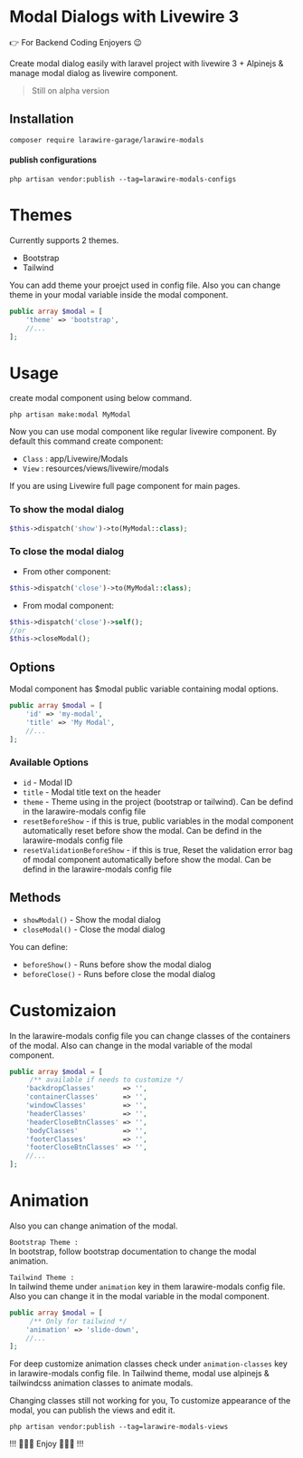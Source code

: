 # Modal Dialogs with Livewire 3

👉 For Backend Coding Enjoyers 😉

Create modal dialog easily with laravel project with livewire 3 + Alpinejs & manage modal dialog as livewire component.
> Still on alpha version

## Installation

```
composer require larawire-garage/larawire-modals
```

#### publish configurations

```
php artisan vendor:publish --tag=larawire-modals-configs
```

# Themes
Currently supports 2 themes.
* Bootstrap
* Tailwind

You can add theme your proejct used in config file. Also you can change theme in your modal variable inside the modal component.
```php
public array $modal = [
    'theme' => 'bootstrap',
    //...
];
```

# Usage
create modal component using below command.
```
php artisan make:modal MyModal
```

Now you can use modal component like regular livewire component. 
By default this command create component:
* `Class` : app/Livewire/Modals
* `View` : resources/views/livewire/modals


If you are using Livewire full page component for main pages.

### To show the modal dialog
```php
$this->dispatch('show')->to(MyModal::class);
```
### To close the modal dialog
* From other component:
```php
$this->dispatch('close')->to(MyModal::class);
```
* From modal component:
```php
$this->dispatch('close')->self();
//or
$this->closeModal();
```

## Options
Modal component has $modal public variable containing modal options.

```php
public array $modal = [
    'id' => 'my-modal',
    'title' => 'My Modal',
    //...
];
```

### Available Options
* `id` - Modal ID
* `title` - Modal title text on the header
* `theme` - Theme using in the project (bootstrap or tailwind). Can be defind in the larawire-modals config file
* `resetBeforeShow` - if this is true, public variables in the modal component automatically reset before show the modal. Can be defind in the larawire-modals config file
* `resetValidationBeforeShow` - if this is true, Reset the validation error bag of modal component automatically before show the modal. Can be defind in the larawire-modals config file


## Methods
* `showModal()` - Show the modal dialog
* `closeModal()` - Close the modal dialog

You can define:
* `beforeShow()` - Runs before show the modal dialog
* `beforeClose()` - Runs before close the modal dialog

# Customizaion
In the larawire-modals config file you can change classes of the containers of the modal. Also can change in the modal variable of the modal component.

```php
public array $modal = [
     /** available if needs to customize */
    'backdropClasses'       => '',
    'containerClasses'      => '',
    'windowClasses'         => '',
    'headerClasses'         => '',
    'headerCloseBtnClasses' => '',
    'bodyClasses'           => '',
    'footerClasses'         => '',
    'footerCloseBtnClasses' => '',
    //...
];
``` 

# Animation

Also you can change animation of the modal.

`Bootstrap Theme :`<br>
In bootstrap, follow bootstrap documentation to change the modal animation. 

`Tailwind Theme :`<br>
In tailwind theme under `animation` key in them larawire-modals config file.
Also you can change it in the modal variable in the modal component.

```php
public array $modal = [
     /** Only for tailwind */
    'animation' => 'slide-down',
    //...
];
```
For deep customize animation classes check under `animation-classes` key in larawire-modals config file.
 In Tailwind theme, modal use alpinejs & tailwindcss animation classes to animate modals. 

Changing classes still not working for you, To customize appearance of the modal, you can publish the views and edit it.
```
php artisan vendor:publish --tag=larawire-modals-views
```
 
 !!! :tada::tada::tada: Enjoy :tada::tada::tada: !!!